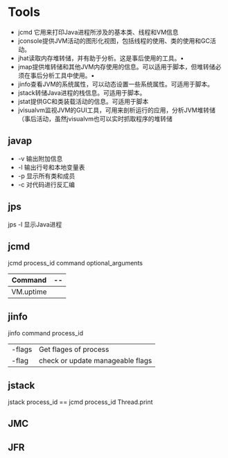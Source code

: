 # Tools



- jcmd 它用来打印Java进程所涉及的基本类、线程和VM信息
- jconsole提供JVM活动的图形化视图，包括线程的使用、类的使用和GC活动。
-  jhat读取内存堆转储，并有助于分析。这是事后使用的工具。•
- jmap提供堆转储和其他JVM内存使用的信息。可以适用于脚本，但堆转储必须在事后分析工具中使用。•
- jinfo查看JVM的系统属性，可以动态设置一些系统属性。可适用于脚本。
-  jstack转储Java进程的栈信息。可适用于脚本。
-  jstat提供GC和类装载活动的信息。可适用于脚本
-  jvisualvm监视JVM的GUI工具，可用来剖析运行的应用，分析JVM堆转储（事后活动，虽然jvisualvm也可以实时抓取程序的堆转储



## javap



- -v 输出附加信息
- -l 输出行号和本地变量表
- -p 显示所有类和成员
- -c 对代码进行反汇编





## jps

jps -l	显示Java进程



## jcmd

jcmd process_id command optional_arguments

| Command   | --   |
| --------- | ---- |
| VM.uptime |      |



## jinfo

jinfo command process_id

|        |                                  |
| ------ | -------------------------------- |
| -flags | Get flages of process            |
| -flag  | check or update manageable flags |



## jstack

jstack process_id  == jcmd process_id Thread.print



## JMC



## JFR

